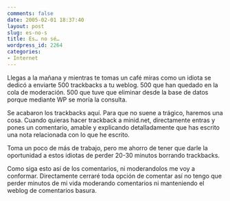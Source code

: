```yaml
---
comments: false
date: 2005-02-01 18:37:40
layout: post
slug: es-no-s
title: Es… no sé…
wordpress_id: 2264
categories:
- Internet
---
```


Llegas a la mañana y mientras te tomas un café miras como un idiota se dedicó a enviarte 500 trackbacks a tu weblog. 500 que han quedado en la cola de moderación. 500 que tuve que eliminar desde la base de datos porque mediante WP se moría la consulta.





Se acabaron los trackbacks aquí. Para que no suene a trágico, haremos una cosa. Cuando quieras hacer trackback a minid.net, directamente entras y pones un comentario, amable y explicando detalladamente que has escrito una nota relacionada con lo que he escrito.





Toma un poco de más de trabajo, pero me ahorro de tener que darle la oportunidad a estos idiotas de perder 20-30 minutos borrando trackbacks.





Como siga esto así de los comentarios, ni moderandolos me voy a conformar. Directamente cerraré toda opción de comentar así no tengo que perder minutos de mi vida moderando comentarios ni manteniendo el weblog de comentarios basura.




 
